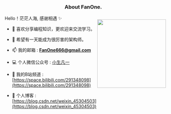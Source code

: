 <h3 align="center">About FanOne.</h3>

<div style="display:flex" width="100">
<div>
  <div style="flex:1">
    Hello！茫茫人海, 感谢相遇 ✨ 
  </div>
  <div>

- 🧀 喜欢分享编程知识，更欢迎来交流学习。


- 🎁 希望有一天能成为很厉害的架构师。


- 📫 我的邮箱 : **FanOne666@gmail.com**


- 💻 个人微信公众号 : [小生凡一](https://img-blog.csdnimg.cn/194b66498e6143d7a6a76eb868ef8f13.jpeg)


- 🔭 我的B站频道 : [https://space.bilibili.com/291348098](https://space.bilibili.com/291348098)


- 📝 个人博客 : [https://blog.csdn.net/weixin_45304503](https://blog.csdn.net/weixin_45304503)



  </div>
  </div>
  <div style="flex:1">
   <p>
    <img align="right" width="auto" height="220" src= "https://github-readme-stats.vercel.app/api?username=CocaineCong&theme=nightowl&show_icons=true">
   </p>
  </div>
</div>
